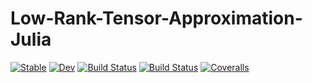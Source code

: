 # Low-Rank-Tensor-Approximation-Julia

[![Stable](https://img.shields.io/badge/docs-stable-blue.svg)](https://PierreSp.github.io/Low-Rank-Tensor-Approximation-Julia/stable)
[![Dev](https://img.shields.io/badge/docs-dev-blue.svg)](https://PierreSp.github.io/Low-Rank-Tensor-Approximation-Julia/dev)
[![Build Status](https://travis-ci.com/PierreSp/Low-Rank-Tensor-Approximation-Julia.svg?branch=master)](https://travis-ci.com/PierreSp/Low-Rank-Tensor-Approximation-Julia)
[![Build Status](https://ci.appveyor.com/api/projects/status/github/PierreSp/Low-Rank-Tensor-Approximation-Julia?svg=true)](https://ci.appveyor.com/project/PierreSp/Low-Rank-Tensor-Approximation-Julia)
[![Coveralls](https://coveralls.io/repos/github/PierreSp/Low-Rank-Tensor-Approximation-Julia/badge.svg?branch=master)](https://coveralls.io/github/PierreSp/Low-Rank-Tensor-Approximation-Julia?branch=master)
